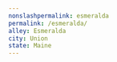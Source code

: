 ```yaml
---
﻿nonslashpermalink: esmeralda
permalink: /esmeralda/
alley: Esmeralda
city: Union
state: Maine
---
```

